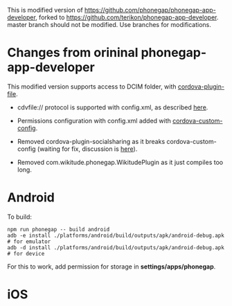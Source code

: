 This is modified version of https://github.com/phonegap/phonegap-app-developer, forked to https://github.com/terikon/phonegap-app-developer.
master branch should not be modified. Use branches for modifications.

# Changes from orininal phonegap-app-developer

This modified version supports access to DCIM folder, with [cordova-plugin-file](https://cordova.apache.org/docs/en/latest/reference/cordova-plugin-file/).

- cdvfile:// protocol is supported with config.xml, as described [here](https://cordova.apache.org/docs/en/latest/reference/cordova-plugin-file/#cdvfile-protocol).

- Permissions configuration with config.xml added with [cordova-custom-config](https://github.com/dpa99c/cordova-custom-config).

- Removed cordova-plugin-socialsharing as it breaks cordova-custom-config (waiting for fix, discussion is [here](https://github.com/dpa99c/cordova-custom-config/issues/51)).

- Removed com.wikitude.phonegap.WikitudePlugin as it just compiles too long.

# Android

To build:

    npm run phonegap -- build android
    adb -e install ./platforms/android/build/outputs/apk/android-debug.apk # for emulator
    adb -d install ./platforms/android/build/outputs/apk/android-debug.apk # for device    

For this to work, add permission for storage in **settings/apps/phonegap**. 

# iOS
